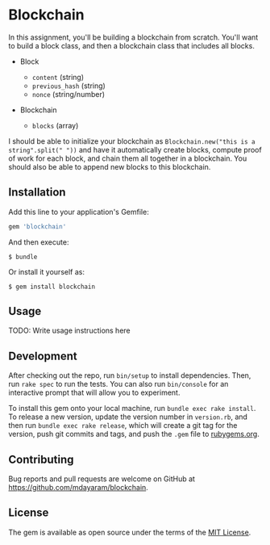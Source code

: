 # Blockchain

In this assignment, you'll be building a blockchain from scratch. You'll want to build a block class, and then a blockchain class that includes all blocks.

* Block
  - `content` (string)
  - `previous_hash` (string)
  - `nonce` (string/number)

* Blockchain
  - `blocks` (array)

I should be able to initialize your blockchain as `Blockchain.new("this is a string".split(" "))` and have it automatically create blocks, compute proof of work for each block, and chain them all together in a blockchain. You should also be able to append new blocks to this blockchain.

## Installation

Add this line to your application's Gemfile:

```ruby
gem 'blockchain'
```

And then execute:

    $ bundle

Or install it yourself as:

    $ gem install blockchain

## Usage

TODO: Write usage instructions here

## Development

After checking out the repo, run `bin/setup` to install dependencies. Then, run `rake spec` to run the tests. You can also run `bin/console` for an interactive prompt that will allow you to experiment.

To install this gem onto your local machine, run `bundle exec rake install`. To release a new version, update the version number in `version.rb`, and then run `bundle exec rake release`, which will create a git tag for the version, push git commits and tags, and push the `.gem` file to [rubygems.org](https://rubygems.org).

## Contributing

Bug reports and pull requests are welcome on GitHub at https://github.com/mdayaram/blockchain.

## License

The gem is available as open source under the terms of the [MIT License](https://opensource.org/licenses/MIT).
